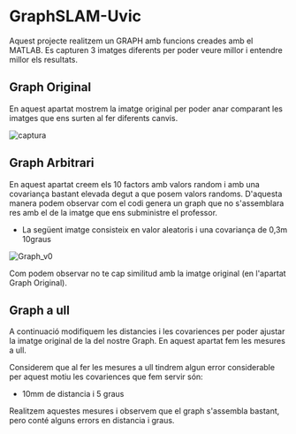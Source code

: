# GraphSLAM-Uvic

Aquest projecte realitzem un GRAPH amb funcions creades amb el MATLAB. Es capturen 3 imatges diferents per poder veure millor i entendre millor els resultats.

## Graph Original

En aquest apartat mostrem la imatge original per poder anar comparant les imatges que ens surten al fer diferents canvis.

![captura](https://user-images.githubusercontent.com/44298622/55278293-ab495900-530a-11e9-998d-db53bc3bfa39.JPG)

## Graph Arbitrari

En aquest apartat creem els 10 factors amb valors random i amb una covariança bastant elevada degut a que posem valors randoms. D'aquesta manera podem observar com el codi genera un graph que no s'assemblara res amb el de la imatge que ens subministre el professor.

- La següent imatge consisteix en valor aleatoris i una covariança de 0,3m 10graus

![Graph_v0](https://user-images.githubusercontent.com/44298622/55278223-bb146d80-5309-11e9-9fef-43bd82541818.jpg)

Com podem observar no te cap similitud amb la imatge original (en l'apartat Graph Original). 

## Graph a ull

A continuació modifiquem les distancies i les covariences per poder ajustar la imatge original de la del nostre Graph. En aquest apartat fem les mesures a ull.

Considerem que al fer les mesures a ull tindrem algun error considerable per aquest motiu les covariences que fem servir són:

- 10mm de distancia i 5 graus

Realitzem aquestes mesures i observem que el graph s'assembla bastant, pero conté alguns errors en distancia i graus.




